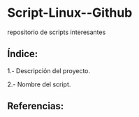 # Script-Linux--Github
repositorio de scripts interesantes

## Índice:

1.- Descripción del proyecto. 

2.- Nombre del script.

## Referencias:

